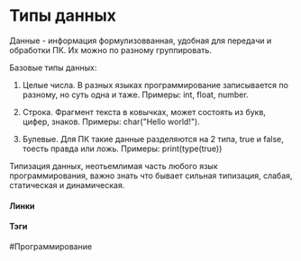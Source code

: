 # Типы данных

Данные - информация формулизовванная, удобная для передачи и обработки ПК. Их можно по разному группировать.

Базовые типы данных:

1. Целые числа.
В разных языках программирование записывается по разному, но суть одна и таже.
Примеры: int, float, number.

2. Строка.
Фрагмент текста в ковычках, может состоять из букв, цифер, знаков.
Примеры: char("Hello world!").

3. Булевые.
Для ПК такие данные разделяются на 2 типа, true и false, тоесть правда или ложь.
Примеры: print(type(true))

Типизация данных, неотьемлимая часть любого язык программирования, важно знать что бывает сильная типизация, слабая, статическая и динамическая.

#### Линки
 
#### Тэги
 #Программирование 